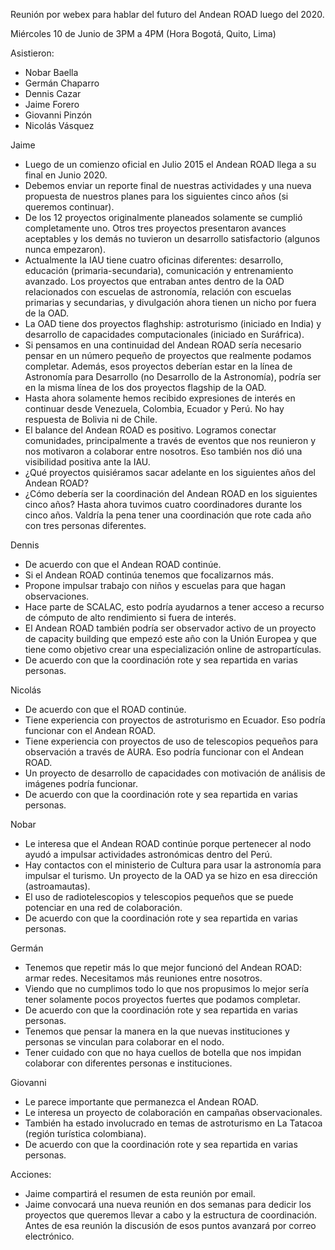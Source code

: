 Reunión por webex para hablar del futuro del Andean ROAD luego del 2020.

Miércoles 10 de Junio de 3PM a 4PM (Hora Bogotá, Quito, Lima)

Asistieron:
- Nobar Baella
- Germán Chaparro
- Dennis Cazar
- Jaime Forero
- Giovanni Pinzón
- Nicolás Vásquez

Jaime 

* Luego de un comienzo oficial en Julio 2015 el Andean ROAD llega a su final en Junio 2020.
* Debemos enviar un reporte final de nuestras actividades y una nueva propuesta de nuestros planes 
para los siguientes cinco años (si queremos continuar).
* De los 12 proyectos originalmente planeados solamente se cumplió completamente uno. Otros tres
proyectos presentaron avances aceptables y los demás no tuvieron un desarrollo satisfactorio (algunos nunca empezaron).
* Actualmente la IAU tiene cuatro oficinas diferentes: desarrollo, educación (primaria-secundaria), comunicación y entrenamiento avanzado. 
Los proyectos que entraban antes dentro de la OAD relacionados con escuelas de astronomía, relación con escuelas primarias y secundarias, y 
divulgación ahora tienen un nicho por fuera de la OAD.
* La OAD tiene dos proyectos flaghship: astroturismo (iniciado en India) y desarrollo de capacidades computacionales (iniciado en Suráfrica).
* Si pensamos en una continuidad del Andean ROAD sería necesario pensar en un número pequeño de proyectos que realmente podamos completar.
Además, esos proyectos deberían estar en la línea de Astronomía para Desarrollo (no Desarrollo de la Astronomía), podría ser en la misma línea de los
dos proyectos flagship de la OAD.
* Hasta ahora solamente hemos recibido expresiones de interés en continuar desde Venezuela, Colombia, Ecuador y Perú. No hay respuesta de Bolivia ni de Chile.
* El balance del Andean ROAD es positivo. Logramos conectar comunidades, principalmente a través de eventos que nos reunieron y nos  motivaron a colaborar entre nosotros. Eso también nos dió una visibilidad positiva ante la IAU.
* ¿Qué proyectos quisiéramos sacar adelante en los siguientes años del Andean ROAD?
* ¿Cómo debería ser la coordinación del Andean ROAD en los siguientes cinco años? Hasta ahora tuvimos cuatro coordinadores durante los cinco años. Valdría la pena tener una coordinación que rote cada año con tres personas diferentes.

Dennis

* De acuerdo con que el Andean ROAD continúe.
* Si el Andean ROAD continúa tenemos que focalizarnos más.
* Propone impulsar trabajo con niños y escuelas para que hagan observaciones.
* Hace parte de SCALAC, esto podría ayudarnos a tener acceso a recurso de cómputo de alto rendimiento si fuera de interés.
* El Andean ROAD también podría ser observador activo de un proyecto de capacity building que empezó este año con la Unión Europea y que tiene como objetivo crear una especialización online de astropartículas.
* De acuerdo con que la coordinación rote y sea repartida en varias personas.

Nicolás
* De acuerdo con que el ROAD continúe.
* Tiene experiencia con proyectos de astroturismo en Ecuador. Eso podría funcionar con el Andean ROAD.
* Tiene experiencia con proyectos de uso de telescopios pequeños para observación a través de AURA.  Eso podría funcionar con el Andean ROAD.
* Un proyecto de desarrollo de capacidades con motivación de análisis de imágenes podría funcionar.
* De acuerdo con que la coordinación rote y sea repartida en varias personas.

Nobar
* Le interesa que el Andean ROAD continúe porque pertenecer al nodo ayudó a impulsar actividades astronómicas dentro del Perú.
* Hay contactos con el ministerio de Cultura para usar la astronomía para impulsar el turismo. Un proyecto de la OAD ya se hizo en esa dirección (astroamautas).
* El uso de radiotelescopios y telescopios pequeños que se puede potenciar en una red de colaboración.
* De acuerdo con que la coordinación rote y sea repartida en varias personas.

Germán
* Tenemos que repetir más lo que mejor funcionó del Andean ROAD: armar redes. Necesitamos más reuniones entre nosotros.
* Viendo que no cumplimos todo lo que nos propusimos lo mejor sería tener solamente pocos proyectos fuertes que podamos completar.
* De acuerdo con que la coordinación rote y sea repartida en varias personas.
* Tenemos que pensar la manera en la que nuevas instituciones y personas se vinculan para colaborar en el nodo.
* Tener cuidado con que no haya cuellos de botella que nos impidan colaborar con diferentes personas e instituciones.


Giovanni
* Le parece importante que permanezca el Andean ROAD.
* Le interesa un proyecto de colaboración en campañas observacionales.
* También ha estado involucrado en temas de astroturismo en La Tatacoa (región turística colombiana).
* De acuerdo con que la coordinación rote y sea repartida en varias personas.


Acciones:

* Jaime compartirá el resumen de esta reunión por email.
* Jaime convocará una nueva reunión en dos semanas para dedicir los proyectos que queremos llevar a cabo y la estructura de coordinación. Antes de esa reunión la discusión de esos puntos avanzará por correo electrónico.
